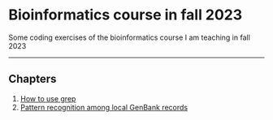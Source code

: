 # Bioinformatics course in fall 2023
Some coding exercises of the bioinformatics course I am teaching in fall 2023

---

## Chapters
1. [How to use grep](https://github.com/michaelgruenstaeudl/Bioinformatics_course__Fall2023/blob/main/doc/how_to_use_grep.md)
2. [Pattern recognition among local GenBank records](https://github.com/michaelgruenstaeudl/Bioinformatics_course__Fall2023/blob/main/doc/pattern_recognition_among_GenBank_records.md)
